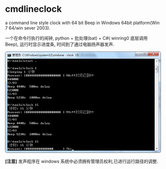 # cmdlineclock
a command line style clock with 64 bit Beep in Windows 64bit platform(Win 7 64/win sever 2003).

一个在命令行执行的闹钟, python + 批处理(bat) + C#( winring0 底层调用  Beep), 
运行时显示进度条,
时间到了通过电脑扬声器发声.

 ![image](https://github.com/52manhua/cmdlineclock/blob/master/screenshot/cmdclock.jpg)
 
 **[注意]**
 发声程序在  windows 系统中必须拥有管理员权利,已进行运行路径的调整.
